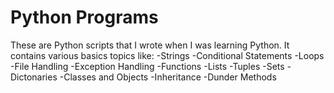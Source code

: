 # Python Programs
These are Python scripts that I wrote when I was learning Python. 
It contains various basics topics like:
-Strings
-Conditional Statements
-Loops
-File Handling
-Exception Handling
-Functions
-Lists
-Tuples
-Sets
-Dictonaries
-Classes and Objects
-Inheritance
-Dunder Methods
